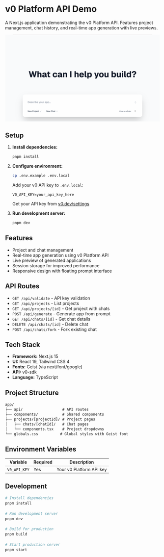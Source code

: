 # v0 Platform API Demo

A Next.js application demonstrating the v0 Platform API. Features project management, chat history, and real-time app generation with live previews.

![Screenshot](screenshot.png)

## Setup

1. **Install dependencies:**
   ```bash
   pnpm install
   ```

2. **Configure environment:**
   ```bash
   cp .env.example .env.local
   ```
   
   Add your v0 API key to `.env.local`:
   ```env
   V0_API_KEY=your_api_key_here
   ```
   
   Get your API key from [v0.dev/settings](https://v0.dev/settings)

3. **Run development server:**
   ```bash
   pnpm dev
   ```

## Features

- Project and chat management
- Real-time app generation using v0 Platform API
- Live preview of generated applications
- Session storage for improved performance
- Responsive design with floating prompt interface

## API Routes

- `GET /api/validate` - API key validation
- `GET /api/projects` - List projects
- `GET /api/projects/[id]` - Get project with chats
- `POST /api/generate` - Generate app from prompt
- `GET /api/chats/[id]` - Get chat details
- `DELETE /api/chats/[id]` - Delete chat
- `POST /api/chats/fork` - Fork existing chat

## Tech Stack

- **Framework:** Next.js 15
- **UI:** React 19, Tailwind CSS 4
- **Fonts:** Geist (via next/font/google)
- **API:** v0-sdk
- **Language:** TypeScript

## Project Structure

```
app/
├── api/                  # API routes
├── components/           # Shared components
├── projects/[projectId]/ # Project pages
│   ├── chats/[chatId]/   # Chat pages
│   └── components.tsx    # Project dropdowns
└── globals.css          # Global styles with Geist font
```

## Environment Variables

| Variable | Required | Description |
|----------|----------|-------------|
| `V0_API_KEY` | Yes | Your v0 Platform API key |

## Development

```bash
# Install dependencies
pnpm install

# Run development server
pnpm dev

# Build for production
pnpm build

# Start production server
pnpm start
```
